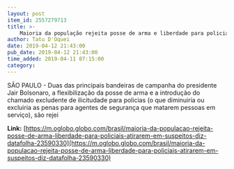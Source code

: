 ```yaml
---
layout: post
item_id: 2557279713
title: >-
    Maioria da população rejeita posse de arma e liberdade para policiais atirarem em suspeitos, diz Datafolha
author: Tatu D'Oquei
date: 2019-04-12 21:43:00
pub_date: 2019-04-12 21:43:00
time_added: 2019-04-11 07:15:00
category: 
---
```


SÃO PAULO - Duas das principais bandeiras de campanha do presidente Jair Bolsonaro, a flexibilização da posse de arma e a introdução do chamado excludente de ilicitudade para policias (o que diminuiria ou excluiria as penas para agentes de segurança que matarem pessoas em serviço), são rejei

**Link:** [https://m.oglobo.globo.com/brasil/maioria-da-populacao-rejeita-posse-de-arma-liberdade-para-policiais-atirarem-em-suspeitos-diz-datafolha-23590330](https://m.oglobo.globo.com/brasil/maioria-da-populacao-rejeita-posse-de-arma-liberdade-para-policiais-atirarem-em-suspeitos-diz-datafolha-23590330)

